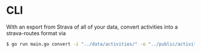 # CLI

With an export from Strava of all of your data, convert activities into a strava-routes
format via

```sh
$ go run main.go convert -i "../data/activities/" -o "../public/activities"
```
